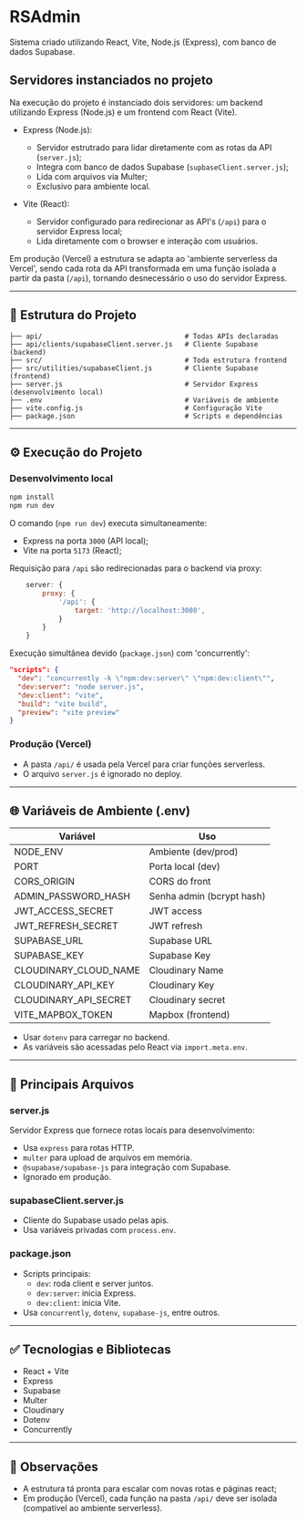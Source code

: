 # RSAdmin

Sistema criado utilizando React, Vite, Node.js (Express), com banco de dados Supabase.

## Servidores instanciados no projeto

Na execução do projeto é instanciado dois servidores: um backend utilizando Express (Node.js) e um frontend com React (Vite).

- Express (Node.js):
  - Servidor estrutrado para lidar diretamente com as rotas da API (`server.js`);
  - Integra com banco de dados Supabase (`supbaseClient.server.js`);
  - Lida com arquivos via Multer;
  - Exclusivo para ambiente local.

- Vite (React):
  - Servidor configurado para redirecionar as API's (`/api`) para o servidor Express local;
  - Lida diretamente com o browser e interação com usuários.

Em produção (Vercel) a estrutura se adapta ao 'ambiente serverless da Vercel', sendo cada rota da API transformada em uma função isolada a partir da pasta (`/api`), tornando desnecessário o uso do servidor Express.

---

## 📁 Estrutura do Projeto

```
├── api/                                   # Todas APIs declaradas
├── api/clients/supabaseClient.server.js   # Cliente Supabase (backend)
├── src/                                   # Toda estrutura frontend
├── src/utilities/supabaseClient.js        # Cliente Supabase (frontend)
├── server.js                              # Servidor Express (desenvolvimento local)
├── .env                                   # Variáveis de ambiente
├── vite.config.js                         # Configuração Vite
├── package.json                           # Scripts e dependências
```

---

## ⚙️ Execução do Projeto

### Desenvolvimento local

```bash
npm install
npm run dev
```

O comando (`npm run dev`) executa simultaneamente:
- Express na porta `3000` (API local);
- Vite na porta `5173` (React);

Requisição para `/api` são redirecionadas para o backend via proxy:
```js
    server: {
        proxy: {
            '/api': {
                target: 'http://localhost:3000',
            }
        }
    }
```

Execução simultânea devido (`package.json`) com 'concurrently':
```json
"scripts": {
  "dev": "concurrently -k \"npm:dev:server\" \"npm:dev:client\"",
  "dev:server": "node server.js",
  "dev:client": "vite",
  "build": "vite build",
  "preview": "vite preview"
}
```

### Produção (Vercel)

- A pasta `/api/` é usada pela Vercel para criar funções serverless.
- O arquivo `server.js` é ignorado no deploy.

---

## 🌐 Variáveis de Ambiente (.env)

| Variável              | Uso                       |
| --------------------- | ------------------------- |
| NODE_ENV              | Ambiente (dev/prod)       |
| PORT                  | Porta local (dev)         |
| CORS_ORIGIN           | CORS do front             |
| ADMIN_PASSWORD_HASH   | Senha admin (bcrypt hash) |
| JWT_ACCESS_SECRET     | JWT access                |
| JWT_REFRESH_SECRET    | JWT refresh               |
| SUPABASE_URL          | Supabase URL              |
| SUPABASE_KEY          | Supabase Key              |
| CLOUDINARY_CLOUD_NAME | Cloudinary Name           |
| CLOUDINARY_API_KEY    | Cloudinary Key            |
| CLOUDINARY_API_SECRET | Cloudinary secret         |
| VITE_MAPBOX_TOKEN     | Mapbox (frontend)         |

- Usar `dotenv` para carregar no backend.
- As variáveis são acessadas pelo React via `import.meta.env`.

---

## 🧩 Principais Arquivos

### server.js
Servidor Express que fornece rotas locais para desenvolvimento:
- Usa `express` para rotas HTTP.
- `multer` para upload de arquivos em memória.
- `@supabase/supabase-js` para integração com Supabase.
- Ignorado em produção.

### supabaseClient.server.js
- Cliente do Supabase usado pelas apis.
- Usa variáveis privadas com `process.env`.

### package.json
- Scripts principais:
  - `dev`: roda client e server juntos.
  - `dev:server`: inicia Express.
  - `dev:client`: inicia Vite.
- Usa `concurrently`, `dotenv`, `supabase-js`, entre outros.

---

## ✅ Tecnologias e Bibliotecas

- React + Vite
- Express
- Supabase
- Multer
- Cloudinary
- Dotenv
- Concurrently

---

## 📌 Observações

- A estrutura tá pronta para escalar com novas rotas e páginas react;
- Em produção (Vercel), cada função na pasta `/api/` deve ser isolada (compatível ao ambiente serverless).
